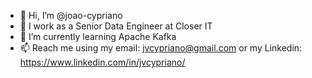 - 👋 Hi, I’m @joao-cypriano
- 👀 I work as a Senior Data Engineer at Closer IT
- 🌱 I’m currently learning Apache Kafka
- 📫 Reach me using my email: jvcypriano@gmail.com or my Linkedin: https://www.linkedin.com/in/jvcypriano/

<!---
joao-cypriano/joao-cypriano is a ✨ special ✨ repository because its `README.md` (this file) appears on your GitHub profile.
You can click the Preview link to take a look at your changes.
--->
